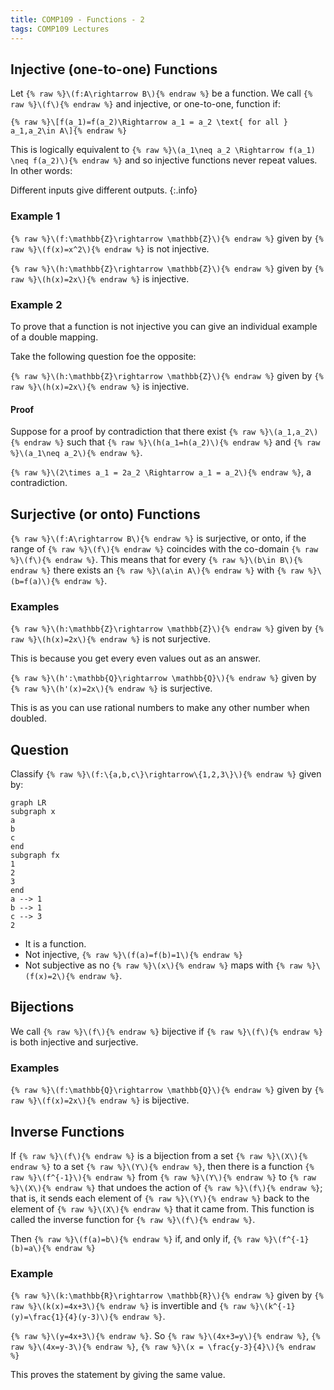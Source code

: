 ```yaml
---
title: COMP109 - Functions - 2
tags: COMP109 Lectures
---
```

## Injective (one-to-one) Functions
Let `{% raw %}\(f:A\rightarrow B\){% endraw %}` be a function. We call `{% raw %}\(f\){% endraw %}` and injective, or one-to-one, function if:

`{% raw %}\[f(a_1)=f(a_2)\Rightarrow a_1 = a_2 \text{ for all } a_1,a_2\in A\]{% endraw %}`

This is logically equivalent to `{% raw %}\(a_1\neq a_2 \Rightarrow f(a_1) \neq f(a_2)\){% endraw %}` and so injective functions never repeat values. In other words:

Different inputs give different outputs.
{:.info}

### Example 1
`{% raw %}\(f:\mathbb{Z}\rightarrow \mathbb{Z}\){% endraw %}` given by `{% raw %}\(f(x)=x^2\){% endraw %}` is not injective.

`{% raw %}\(h:\mathbb{Z}\rightarrow \mathbb{Z}\){% endraw %}` given by `{% raw %}\(h(x)=2x\){% endraw %}` is injective.

### Example 2
To prove that a function is not injective you can give an individual example of a double mapping.

Take the following question foe the opposite:

`{% raw %}\(h:\mathbb{Z}\rightarrow \mathbb{Z}\){% endraw %}` given by `{% raw %}\(h(x)=2x\){% endraw %}` is injective.

#### Proof
Suppose for a proof by contradiction that there exist `{% raw %}\(a_1,a_2\){% endraw %}` such that `{% raw %}\(h(a_1=h(a_2)\){% endraw %}` and `{% raw %}\(a_1\neq a_2\){% endraw %}`.

`{% raw %}\(2\times a_1 = 2a_2 \Rightarrow a_1 = a_2\){% endraw %}`, a contradiction.

## Surjective (or onto) Functions
`{% raw %}\(f:A\rightarrow B\){% endraw %}` is surjective, or onto, if the range of `{% raw %}\(f\){% endraw %}` coincides with the co-domain `{% raw %}\(f\){% endraw %}`. This means that for every `{% raw %}\(b\in B\){% endraw %}` there exists an `{% raw %}\(a\in A\){% endraw %}` with `{% raw %}\(b=f(a)\){% endraw %}`.

### Examples
`{% raw %}\(h:\mathbb{Z}\rightarrow \mathbb{Z}\){% endraw %}` given by `{% raw %}\(h(x)=2x\){% endraw %}` is not surjective.

This is because you get every even values out as an answer.

`{% raw %}\(h':\mathbb{Q}\rightarrow \mathbb{Q}\){% endraw %}` given by `{% raw %}\(h'(x)=2x\){% endraw %}` is surjective.

This is as you can use rational numbers to make any other number when doubled.

## Question
Classify `{% raw %}\(f:\{a,b,c\}\rightarrow\{1,2,3\}\){% endraw %}` given by:

```mermaid
graph LR
subgraph x
a
b
c
end
subgraph fx
1
2
3
end
a --> 1
b --> 1
c --> 3
2
```

* It is a function.
* Not injective, `{% raw %}\(f(a)=f(b)=1\){% endraw %}`
* Not subjective as no `{% raw %}\(x\){% endraw %}` maps with `{% raw %}\(f(x)=2\){% endraw %}`.

## Bijections
We call `{% raw %}\(f\){% endraw %}` bijective if `{% raw %}\(f\){% endraw %}` is both injective and surjective.

### Examples
`{% raw %}\(f:\mathbb{Q}\rightarrow \mathbb{Q}\){% endraw %}` given by `{% raw %}\(f(x)=2x\){% endraw %}` is bijective.

## Inverse Functions
If `{% raw %}\(f\){% endraw %}` is a bijection from a set `{% raw %}\(X\){% endraw %}` to a set `{% raw %}\(Y\){% endraw %}`, then there is a function `{% raw %}\(f^{-1}\){% endraw %}` from `{% raw %}\(Y\){% endraw %}` to `{% raw %}\(X\){% endraw %}` that undoes the action of `{% raw %}\(f\){% endraw %}`; that is, it sends each element of `{% raw %}\(Y\){% endraw %}` back to the element of `{% raw %}\(X\){% endraw %}` that it came from. This function is called the inverse function for `{% raw %}\(f\){% endraw %}`.

Then `{% raw %}\(f(a)=b\){% endraw %}` if, and only if, `{% raw %}\(f^{-1}(b)=a\){% endraw %}`

### Example
`{% raw %}\(k:\mathbb{R}\rightarrow \mathbb{R}\){% endraw %}` given by `{% raw %}\(k(x)=4x+3\){% endraw %}` is invertible and `{% raw %}\(k^{-1}(y)=\frac{1}{4}(y-3)\){% endraw %}`. 

`{% raw %}\(y=4x+3\){% endraw %}`. So `{% raw %}\(4x+3=y\){% endraw %}`, `{% raw %}\(4x=y-3\){% endraw %}`, `{% raw %}\(x = \frac{y-3}{4}\){% endraw %}`

This proves the statement by giving the same value.
